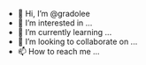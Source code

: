 - 👋 Hi, I’m @gradolee
- 👀 I’m interested in ...
- 🌱 I’m currently learning ...
- 💞️ I’m looking to collaborate on ...
- 📫 How to reach me ...

<!---
gradolee/gradolee is a ✨ special ✨ repository because its `README.md` (this file) appears on your GitHub profile.
You can click the Preview link to take a look at your changes.
--->
